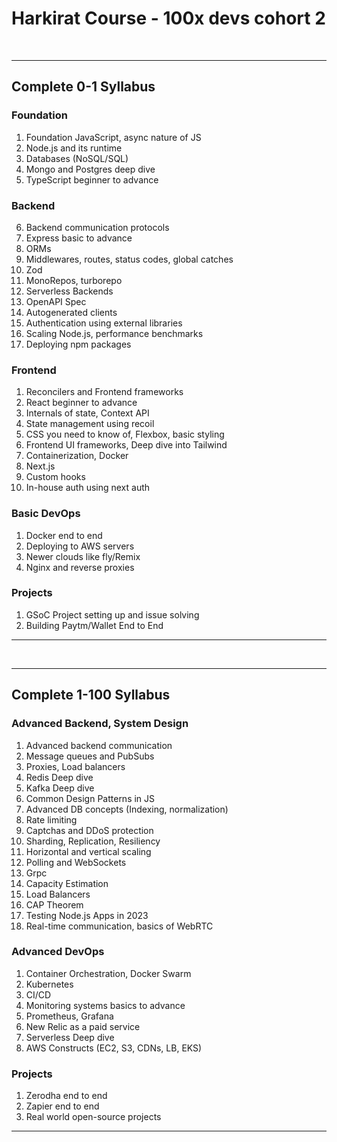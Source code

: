 # Harkirat Course - 100x devs cohort 2

<br>

---

## Complete 0-1 Syllabus

### Foundation
1. Foundation JavaScript, async nature of JS
2. Node.js and its runtime
3. Databases (NoSQL/SQL)
4. Mongo and Postgres deep dive
5. TypeScript beginner to advance

### Backend
6. Backend communication protocols
7. Express basic to advance
8. ORMs
9. Middlewares, routes, status codes, global catches
10. Zod
11. MonoRepos, turborepo
12. Serverless Backends
13. OpenAPI Spec
14. Autogenerated clients
15. Authentication using external libraries
16. Scaling Node.js, performance benchmarks
17. Deploying npm packages

### Frontend
1. Reconcilers and Frontend frameworks
2. React beginner to advance
3. Internals of state, Context API
4. State management using recoil
5. CSS you need to know of, Flexbox, basic styling
6. Frontend UI frameworks, Deep dive into Tailwind
7. Containerization, Docker
8. Next.js
9. Custom hooks
10. In-house auth using next auth

### Basic DevOps
1. Docker end to end
2. Deploying to AWS servers
3. Newer clouds like fly/Remix
4. Nginx and reverse proxies

### Projects
1. GSoC Project setting up and issue solving
2. Building Paytm/Wallet End to End

---
<br>

---

## Complete 1-100 Syllabus

### Advanced Backend, System Design
1. Advanced backend communication
2. Message queues and PubSubs
3. Proxies, Load balancers
4. Redis Deep dive
5. Kafka Deep dive
6. Common Design Patterns in JS
7. Advanced DB concepts (Indexing, normalization)
8. Rate limiting
9. Captchas and DDoS protection
10. Sharding, Replication, Resiliency
11. Horizontal and vertical scaling
12. Polling and WebSockets
13. Grpc
14. Capacity Estimation
15. Load Balancers
16. CAP Theorem
17. Testing Node.js Apps in 2023
18. Real-time communication, basics of WebRTC

### Advanced DevOps
1. Container Orchestration, Docker Swarm
2. Kubernetes
3. CI/CD
4. Monitoring systems basics to advance
5. Prometheus, Grafana
6. New Relic as a paid service
7. Serverless Deep dive
8. AWS Constructs (EC2, S3, CDNs, LB, EKS)

### Projects
1. Zerodha end to end
2. Zapier end to end
3. Real world open-source projects

---
